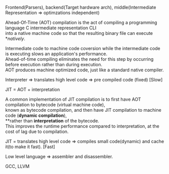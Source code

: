 Frontend(Parsers), backend(Target hardware arch),  middle(Intermediate Representation => optimzations independent)

Ahead-Of-Time (AOT) compilation is the act of compiling a programming language C intermediate representation CLI<br>
into a native machine code so that the resulting binary file can execute **natively*.<br>

Intermediate code to machine code coversion while the intermediate code is executing slows an application's performance.<br>
Ahead-of-time compiling eliminates the need for this step by occurring before execution rather than during execution.<br>
AOT produces machine optimized code, just like a standard native compiler. <br>


Interpreter => translates high level code => pre compiled code (fixed)                                  [Slow]

JIT = AOT + interpretation <br>

A common implementation of JIT compilation is to first have AOT compilation to bytecode (virtual machine code),<br>
known as bytecode compilation, and then have JIT compilation to machine code (**dynamic compilation**),<br>
**rather than **interpretation** of the bytecode.<br>
This improves the runtime performance compared to interpretation, at the cost of lag due to compilation.<br>

JIT = translates high level code => compiles small code(dynamic) and cache it(to make it fast).          [Fast]


Low level language => assembler and disassembler.


GCC, LLVM
